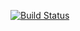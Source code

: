 <div>

[![Build Status](https://img.shields.io/travis/scirop/codetrip/master.svg?label=build)](https://travis-ci.org/scirop/codetrip)

</div>
